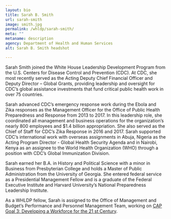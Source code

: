 ```yaml
---
layout: bio
title: Sarah B. Smith
url: sarah-smith
image: smith.jpg
permalink: /whldp/sarah-smith/
meta: ""
metaname: description
agency: Department of Health and Human Services
alt: Sarah B. Smith headshot

---
```

Sarah Smith joined the White House Leadership Development Program from the U.S. Centers for Disease Control and Prevention (CDC). At CDC, she most recently served as the Acting Deputy Chief Financial Officer and Deputy Director – Global Grants, providing leadership and oversight for CDC’s global assistance investments that fund critical public health work in over 75 countries.

Sarah advanced CDC’s emergency response work during the Ebola and Zika responses as the  Management Officer for the Office of Public Health Preparedness and Response from 2013 to 2017. In this leadership role, she coordinated all management and business operations for the organization’s nearly 800 employees and $1.4 billion appropriation. She also served as the Chief of Staff for CDC’s Zika Response in 2016 and 2017. Sarah supported CDC’s international work with overseas assignments in Abuja, Nigeria as the Acting Program Director - Global Health Security Agenda and in Nairobi, Kenya as an assignee to the World Health Organization (WHO) through a position with CDC’s Global Immunization Division.

Sarah earned her B.A. in History and Political Science with a minor in Business from
Presbyterian College and holds a Master of Public Administration from the University of
Georgia. She entered federal service as a Presidential Management Fellow and is a graduate of
the Federal Executive Institute and Harvard University’s National Preparedness Leadership
Institute.

As a WHLDP fellow, Sarah is assigned to the Office of Management and Budget’s Performance and Personnel Management Team, working on 
[CAP Goal 3: Developing a Workforce for the 21 st Century](https://www.performance.gov/CAP/workforce/).
